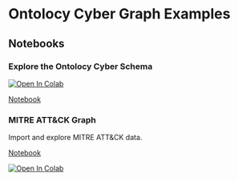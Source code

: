 # Ontolocy Cyber Graph Examples

## Notebooks

### Explore the Ontolocy Cyber Schema

[![Open In Colab](https://colab.research.google.com/assets/colab-badge.svg)](https://colab.research.google.com/github/ontolocy/ontolocy-lib/blob/main/examples/notebooks/ontolocy-cyber-schema.ipynb)

[Notebook](notebooks/ontolocy-cyber-schema.ipynb)

### MITRE ATT&CK Graph

Import and explore MITRE ATT&CK data.

[Notebook](notebooks/mitre-attack-graph.ipynb)

[![Open In Colab](https://colab.research.google.com/assets/colab-badge.svg)](https://colab.research.google.com/github/ontolocy/ontolocy-lib/blob/main/examples/notebooks/mitre-attack-graph.ipynb)
